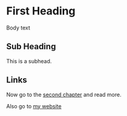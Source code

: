 # First Heading

Body text

## Sub Heading

This is a subhead.

## Links

Now go to the [second chapter](#my-anchor) and read more.

Also go to [my website](http://runemadsen.com)
